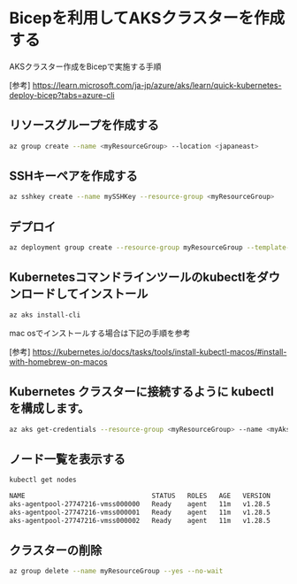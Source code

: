 # Bicepを利用してAKSクラスターを作成する
AKSクラスター作成をBicepで実施する手順

[参考]
https://learn.microsoft.com/ja-jp/azure/aks/learn/quick-kubernetes-deploy-bicep?tabs=azure-cli

## リソースグループを作成する
```bash
az group create --name <myResourceGroup> --location <japaneast>
```

## SSHキーペアを作成する
```bash
az sshkey create --name mySSHKey --resource-group <myResourceGroup>
```

## デプロイ
```bash
az deployment group create --resource-group myResourceGroup --template-file main.bicep --parameters dnsPrefix=myakscluster linuxAdminUsername=adminuser sshRSAPublicKey='<ssh-key>'
```

## Kubernetesコマンドラインツールのkubectlをダウンロードしてインストール
```bash
az aks install-cli
```

mac osでインストールする場合は下記の手順を参考

[参考]
https://kubernetes.io/docs/tasks/tools/install-kubectl-macos/#install-with-homebrew-on-macos

## Kubernetes クラスターに接続するように kubectl を構成します。 
```bash
az aks get-credentials --resource-group <myResourceGroup> --name <myAksCluster>
```

## ノード一覧を表示する
```bash
kubectl get nodes

NAME                                STATUS   ROLES   AGE   VERSION
aks-agentpool-27747216-vmss000000   Ready    agent   11m   v1.28.5
aks-agentpool-27747216-vmss000001   Ready    agent   11m   v1.28.5
aks-agentpool-27747216-vmss000002   Ready    agent   11m   v1.28.5
```

## クラスターの削除
```bash
az group delete --name myResourceGroup --yes --no-wait
```

